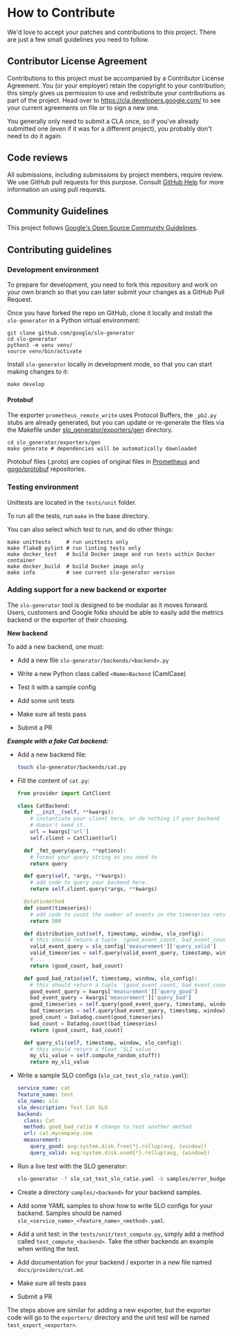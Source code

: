 # How to Contribute

We'd love to accept your patches and contributions to this project. There are
just a few small guidelines you need to follow.

## Contributor License Agreement

Contributions to this project must be accompanied by a Contributor License
Agreement. You (or your employer) retain the copyright to your contribution;
this simply gives us permission to use and redistribute your contributions as
part of the project. Head over to <https://cla.developers.google.com/> to see
your current agreements on file or to sign a new one.

You generally only need to submit a CLA once, so if you've already submitted one
(even if it was for a different project), you probably don't need to do it
again.

## Code reviews

All submissions, including submissions by project members, require review. We
use GitHub pull requests for this purpose. Consult
[GitHub Help](https://help.github.com/articles/about-pull-requests/) for more
information on using pull requests.

## Community Guidelines

This project follows [Google's Open Source Community
Guidelines](https://opensource.google/conduct/).

## Contributing guidelines

### Development environment

To prepare for development, you need to fork this repository and work on your
own branch so that you can later submit your changes as a GitHub Pull Request.

Once you have forked the repo on GitHub, clone it locally and install the `slo-generator` in a Python virtual environment:
```
git clone github.com/google/slo-generator
cd slo-generator
python3 -m venv venv/
source venv/bin/activate
```

Install `slo-generator` locally in development mode, so that you can start making changes to it:
```
make develop
```

#### Protobuf

The exporter `prometheus_remote_write` uses Protocol Buffers, the `_pb2.py` stubs are already generated, but you can update or re-generate the files via the Makefile under [slo_generator/exporters/gen](slo_generator/exporters/gen) directory.
```
cd slo_generator/exporters/gen
make generate # dependencies will be automatically downloaded
```

Protobuf files (.proto) are copies of original files in [Prometheus](https://github.com/prometheus/prometheus) and [gogo/protobuf](https://github.com/gogo/protobuf) repositories.

### Testing environment
Unittests are located in the `tests/unit` folder.

To run all the tests, run `make` in the base directory.

You can also select which test to run, and do other things:
```
make unittests     # run unittests only
make flake8 pylint # run linting tests only
make docker_test   # build Docker image and run tests within Docker container
make docker_build  # build Docker image only
make info          # see current slo-generator version
```

### Adding support for a new backend or exporter

The `slo-generator` tool is designed to be modular as it moves forward.
Users, customers and Google folks should be able to easily add the metrics
backend or the exporter of their choosing.

**New backend**

To add a new backend, one must:

* Add a new file `slo-generator/backends/<backend>.py`

* Write a new Python class called `<Name>Backend` (CamlCase)

* Test it with a sample config

* Add some unit tests

* Make sure all tests pass

* Submit a PR

***Example with a fake Cat backend:***

* Add a new backend file:

  ```sh
  touch slo-generator/backends/cat.py
  ```

* Fill the content of `cat.py`:

  ```python
  from provider import CatClient

  class CatBackend:
    def __init__(self, **kwargs):
      # instantiate your client here, or do nothing if your backend
      # doesn't need it.
      url = kwargs['url']
      self.client = CatClient(url)

    def _fmt_query(query, **options):
      # format your query string as you need to
      return query

    def query(self, *args, **kwargs):
      # add code to query your backend here.
      return self.client.query(*args, **kwargs)

    @staticmethod
    def count(timeseries):
      # add code to count the number of events in the timeseries returned
      return 500

    def distribution_cut(self, timestamp, window, slo_config):
      # this should return a tuple `(good_event_count, bad_event_count)`
      valid_event_query = slo_config['measurement']['query_valid']
      valid_timeseries = self.query(valid_event_query, timestamp, window)
      # ...
      return (good_count, bad_count)

    def good_bad_ratio(self, timestamp, window, slo_config):
      # this should return a tuple `(good_event_count, bad_event_count)`
      good_event_query = kwargs['measurement']['query_good']
      bad_event_query = kwargs['measurement']['query_bad']
      good_timeseries = self.query(good_event_query, timestamp, window)
      bad_timeseries = self.query(bad_event_query, timestamp, window)
      good_count = Datadog.count(good_timeseries)
      bad_count = Datadog.count(bad_timeseries)
      return (good_count, bad_count)

    def query_sli(self, timestamp, window, slo_config):
      # this should return a float `SLI value`.
      my_sli_value = self.compute_random_stuff()
      return my_sli_value
  ```
* Write a sample SLO configs (`slo_cat_test_slo_ratio.yaml`):

  ```yaml
  service_name: cat
  feature_name: test
  slo_name: slo
  slo_description: Test Cat SLO
  backend:
    class: Cat
    method: good_bad_ratio # change to test another method
    url: cat.mycompany.com
    measurement:
      query_good: avg:system.disk.free{*}.rollup(avg, {window})
      query_valid: avg:system.disk.used{*}.rollup(avg, {window})
  ```

* Run a live test with the SLO generator:
  ```sh
  slo-generator -f slo_cat_test_slo_ratio.yaml -b samples/error_budget_target.yaml
  ```

* Create a directory `samples/<backend>` for your backend samples.

* Add some YAML samples to show how to write SLO configs for your backend. Samples should be named `slo_<service_name>_<feature_name>_<method>.yaml`.

* Add a unit test: in the `tests/unit/test_compute.py`, simply add a method called `test_compute_<backend>`. Take the other backends an example when
writing the test.

* Add documentation for your backend / exporter in a new file named `docs/providers/cat.md`.

* Make sure all tests pass

* Submit a PR

The steps above are similar for adding a new exporter, but the exporter code will go to the `exporters/` directory and the unit test will be named `test_export_<exporter>`.
